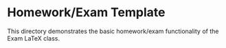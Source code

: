 # Homework/Exam Template

This directory demonstrates the basic homework/exam functionality of the Exam LaTeX class.

